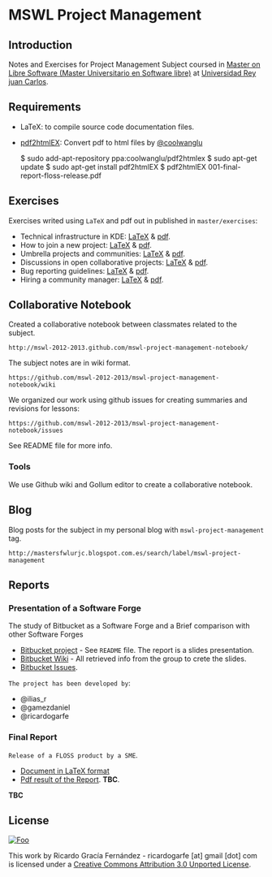 MSWL  Project Management
=========================

## Introduction

Notes and Exercises for Project Management Subject coursed in [Master on Libre Software (Master Universitario en Software libre)](http://master.libresoft.es/) at [Universidad Rey juan Carlos](http://www.urjc.es/).

## Requirements

* LaTeX: to compile source code documentation files.
* [pdf2htmlEX](https://github.com/coolwanglu/pdf2htmlEX): Convert pdf to html files by [@coolwanglu](https://github.com/coolwanglu)

    $ sudo add-apt-repository ppa:coolwanglu/pdf2htmlex
    $ sudo apt-get update
    $ sudo apt-get install pdf2htmlEX
    $ pdf2htmlEX 001-final-report-floss-release.pdf

## Exercises

Exercises writed using `LaTeX` and pdf out in published in `master/exercises`:

* Technical infrastructure in KDE: [LaTeX](https://github.com/ricardogarfe/mswl-project-management/blob/master/exercises/001-KDE-technical-infrastructure.tex) & [pdf](https://github.com/ricardogarfe/mswl-project-management/raw/master/exercises/001-KDE-technical-infrastructure.pdf).
* How to join a new project: [LaTeX](https://github.com/ricardogarfe/mswl-project-management/blob/master/exercises/002-join-a-new-project.tex) & [pdf](https://github.com/ricardogarfe/mswl-project-management/raw/master/exercises/002-join-a-new-project.pdf).
* Umbrella projects and communities: [LaTeX](https://github.com/ricardogarfe/mswl-project-management/blob/master/exercises/003-open-desktop-goals.tex) & [pdf](https://github.com/ricardogarfe/mswl-project-management/raw/master/exercises/003-open-desktop-goals.pdf). 
* Discussions in open collaborative projects: [LaTeX](https://github.com/ricardogarfe/mswl-project-management/blob/master/exercises/004-notabilia-deleted-wikipedia-discussions.tex) & [pdf](https://github.com/ricardogarfe/mswl-project-management/raw/master/exercises/004-notabilia-deleted-wikipedia-discussions.pdf).
* Bug reporting guidelines: [LaTeX](https://github.com/ricardogarfe/mswl-project-management/blob/master/exercises/005-webkit-bug-reporting-guidelines.tex) & [pdf](https://github.com/ricardogarfe/mswl-project-management/raw/master/exercises/005-webkit-bug-reporting-guidelines.pdf).
* Hiring a community manager: [LaTeX](https://github.com/ricardogarfe/mswl-project-management/blob/master/exercises/006-community-manager.tex) & [pdf](https://github.com/ricardogarfe/mswl-project-management/raw/master/exercises/006-community-manager.pdf).

## Collaborative Notebook

Created a collaborative notebook between classmates related to the subject.

    http://mswl-2012-2013.github.com/mswl-project-management-notebook/

The subject notes are in wiki format.

    https://github.com/mswl-2012-2013/mswl-project-management-notebook/wiki

We organized our work using github issues for creating summaries and revisions for lessons:

    https://github.com/mswl-2012-2013/mswl-project-management-notebook/issues

See README file for more info.

### Tools

We use Github wiki and Gollum editor to create a collaborative notebook.

## Blog

Blog posts for the subject in my personal blog with `mswl-project-management` tag.

    http://mastersfwlurjc.blogspot.com.es/search/label/mswl-project-management

## Reports

### Presentation of a Software Forge

The study of Bitbucket as a Software Forge and a Brief comparison with other Software Forges

* [Bitbucket project](https://bitbucket.org/mswlmanage2013/mswl-bitbucket-alm-tools/) - See `README` file. The report is a slides presentation.
* [Bitbucket Wiki](https://bitbucket.org/mswlmanage2013/mswl-bitbucket-alm-tools/wiki/Home) - All retrieved info from the group to crete the slides.
* [Bitbucket Issues](https://bitbucket.org/mswlmanage2013/mswl-bitbucket-alm-tools/issues).

`The project has been developed by`:

* @ilias_r
* @gamezdaniel
* @ricardogarfe

### Final Report 

`Release of a FLOSS product by a SME`. 

* [Document in LaTeX format](https://github.com/ricardogarfe/mswl-project-management/blob/master/final-reports/001-final-report-floss-release.tex)
* [Pdf result of the Report](https://github.com/ricardogarfe/mswl-project-management/blob/master/final-reports/001-final-report-floss-release.pdf?raw=true). **TBC**.

**TBC**

## License

<a href="http://creativecommons.org/licenses/by/3.0/" rel="Creative Commons Attribution 3.0">![Foo](http://i.creativecommons.org/l/by/3.0/88x31.png)</a>

This work by Ricardo Gracía Fernández - ricardogarfe [at] gmail [dot] com is licensed under a [Creative Commons Attribution 3.0 Unported License](http://creativecommons.org/licenses/by/3.0/).

